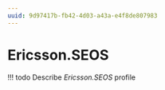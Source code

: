 ```yaml
---
uuid: 9d97417b-fb42-4d03-a43a-e4f8de807983
---
```



# Ericsson.SEOS


<!-- prettier-ignore -->
!!! todo
    Describe *Ericsson.SEOS* profile

